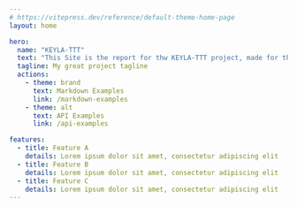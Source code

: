 ```yaml
---
# https://vitepress.dev/reference/default-theme-home-page
layout: home

hero:
  name: "KEYLA-TTT"
  text: "This Site is the report for thw KEYLA-TTT project, made for the SPE's exam."
  tagline: My great project tagline
  actions:
    - theme: brand
      text: Markdown Examples
      link: /markdown-examples
    - theme: alt
      text: API Examples
      link: /api-examples

features:
  - title: Feature A
    details: Lorem ipsum dolor sit amet, consectetur adipiscing elit
  - title: Feature B
    details: Lorem ipsum dolor sit amet, consectetur adipiscing elit
  - title: Feature C
    details: Lorem ipsum dolor sit amet, consectetur adipiscing elit
---
```


